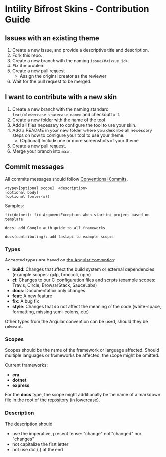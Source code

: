 # Intility Bifrost Skins - Contribution Guide

## Issues with an existing theme

1. Create a new issue, and provide a descriptive title and description.
2. Fork this repo.
3. Create a new branch with the naming `issue/#<issue_id>`.
4. Fix the problem
5. Create a new pull request
   - Assign the original creator as the reviewer
6. Wait for the pull request to be merged.

## I want to contribute with a new skin

1. Create a new branch with the naming standard `feat/<lowercase_snakecase_name>` and checkout to it.
2. Create a new folder with the name of the tool
3. Add all files necessary to configure the tool to use your skin.
4. Add a README in your new folder where you describe all necessary steps on how to configure your tool to use your theme.
   - (Optional) Include one or more screenshots of your theme
5. Create a new pull request.
6. Merge your branch into `main`.

## Commit messages

All commits messages should follow [Conventional Commits](https://www.conventionalcommits.org/en/v1.0.0/#summary).

```text
<type>[optional scope]: <description>
[optional body]
[optional footer(s)]
```

Samples:

```text
fix(dotnet): fix ArgumentException when starting project based on template
```

```text
docs: add Google auth guide to all frameworks
```

```text
docs(contributing): add fastapi to example scopes
```

### Types

Accepted types are based on [the Angular convention](https://github.com/angular/angular/blob/22b96b9/CONTRIBUTING.md#type):

- **build**: Changes that affect the build system or external dependencies (example scopes: gulp, broccoli, npm)
- **ci**: Changes to our CI configuration files and scripts (example scopes: Travis, Circle, BrowserStack, SauceLabs)
- **docs**: Documentation only changes
- **feat**: A new feature
- **fix**: A bug fix
- **style**: Changes that do not affect the meaning of the code (white-space, formatting, missing semi-colons, etc)

Other types from the Angular convention can be used, should they be relevant.

### Scopes

Scopes should be the name of the framework or language affected. Should multiple languages or frameworks be affected, the scope might be omitted.

Current frameworks:

- **cra**
- **dotnet**
- **express**

For the **docs** type, the scope might additionally be the name of a markdown file in the root of the repository (in lowercase).

### Description

The description should

- use the imperative, present tense: "change" not "changed" nor "changes"
- not capitalize the first letter
- not use dot (.) at the end

